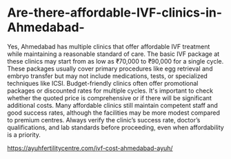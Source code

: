 # Are-there-affordable-IVF-clinics-in-Ahmedabad-

Yes, Ahmedabad has multiple clinics that offer affordable IVF treatment while maintaining a reasonable standard of care. The basic IVF package at these clinics may start from as low as ₹70,000 to ₹90,000 for a single cycle. These packages usually cover primary procedures like egg retrieval and embryo transfer but may not include medications, tests, or specialized techniques like ICSI. Budget-friendly clinics often offer promotional packages or discounted rates for multiple cycles. It's important to check whether the quoted price is comprehensive or if there will be significant additional costs. Many affordable clinics still maintain competent staff and good success rates, although the facilities may be more modest compared to premium centres. Always verify the clinic’s success rate, doctor’s qualifications, and lab standards before proceeding, even when affordability is a priority.

https://ayuhfertilitycentre.com/ivf-cost-ahmedabad-ayuh/
